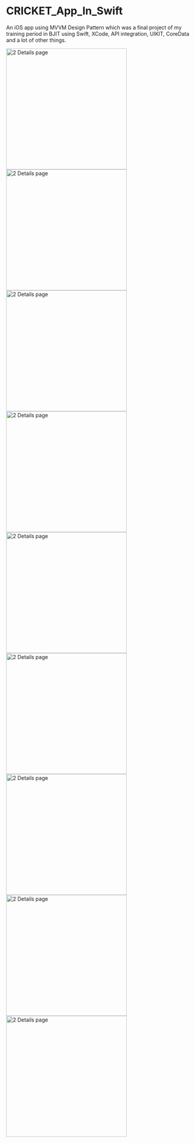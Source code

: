 # CRICKET_App_In_Swift
An iOS app using MVVM Design Pattern which was a final project of my training period in BJIT using Swift, XCode, API integration, UIKIT, CoreData and a lot of other things.


<img width="325" alt="2 Details page" src="https://user-images.githubusercontent.com/69003347/222793761-b9c82472-673d-4fe3-aaa5-ee7adba1b392.png">

<img width="325" alt="2 Details page" src="https://user-images.githubusercontent.com/69003347/222794446-6357ad34-c313-4d68-a4ec-cf8650006897.png">

<img width="325" alt="2 Details page" src="https://user-images.githubusercontent.com/69003347/222795230-8ded18f6-d12d-4ecd-be69-371454e88f23.png">

<img width="325" alt="2 Details page" src="https://user-images.githubusercontent.com/69003347/222875279-032f1998-0a9d-400c-a15c-155bc2b95e37.png">


<img width="325" alt="2 Details page" src="https://user-images.githubusercontent.com/69003347/223206665-d6d92e1f-98f1-498c-9e55-d0d474a86078.png">


<img width="325" alt="2 Details page" src="https://user-images.githubusercontent.com/69003347/223205744-e21bb4d2-5a66-4243-8269-cd86dbead406.png">

<img width="325" alt="2 Details page" src="https://user-images.githubusercontent.com/69003347/223207456-e68606e7-8fcf-492c-938c-1a3e7051b8b4.png">

<img width="325" alt="2 Details page" src="https://user-images.githubusercontent.com/69003347/223207684-989f6fea-a29c-479d-8641-aca01cec0d72.png">

<img width="325" alt="2 Details page" src="https://user-images.githubusercontent.com/69003347/223207906-178e82af-914b-465b-8600-b82b52cdc4d7.png">














